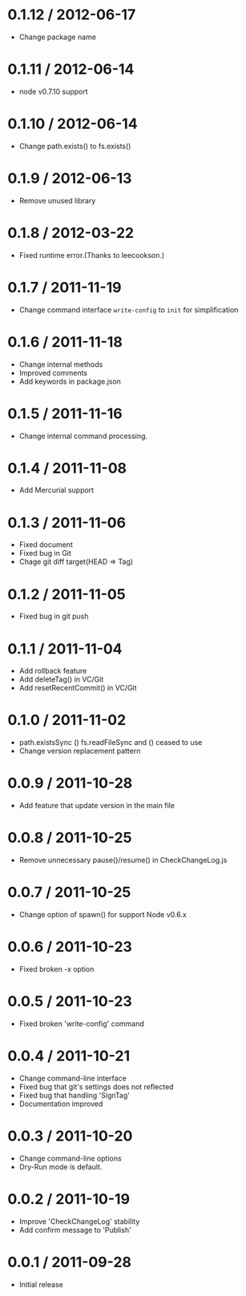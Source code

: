 0.1.12 / 2012-06-17
==================

  * Change package name

0.1.11 / 2012-06-14
==================

  * node v0.7.10 support

0.1.10 / 2012-06-14
==================

  * Change path.exists() to fs.exists()

0.1.9 / 2012-06-13
==================

  * Remove unused library

0.1.8 / 2012-03-22
==================

  * Fixed runtime error.(Thanks to leecookson.)

0.1.7 / 2011-11-19
==================

  * Change command interface `write-config` to `init` for simplification

0.1.6 / 2011-11-18
==================

  * Change internal methods
  * Improved comments
  * Add keywords in package.json

0.1.5 / 2011-11-16
==================

  * Change internal command processing.

0.1.4 / 2011-11-08
==================

  * Add Mercurial support

0.1.3 / 2011-11-06
==================

  * Fixed document
  * Fixed bug in Git
  * Chage git diff target(HEAD => Tag)

0.1.2 / 2011-11-05
==================

  * Fixed bug in git push

0.1.1 / 2011-11-04
==================

  * Add rollback feature
  * Add deleteTag() in VC/Git
  * Add resetRecentCommit() in VC/Git

0.1.0 / 2011-11-02
==================

  * path.existsSync () fs.readFileSync and () ceased to use
  * Change version replacement pattern

0.0.9 / 2011-10-28
==================

  * Add feature that update version in the main file

0.0.8 / 2011-10-25
==================

  * Remove unnecessary pause()/resume() in CheckChangeLog.js

0.0.7 / 2011-10-25
==================

  * Change option of spawn() for support Node v0.6.x

0.0.6 / 2011-10-23
==================

  * Fixed broken -x option

0.0.5 / 2011-10-23
==================

  * Fixed broken 'write-config' command

0.0.4 / 2011-10-21
==================

  * Change command-line interface
  * Fixed bug that git's settings does not reflected
  * Fixed bug that handling 'SignTag'
  * Documentation improved

0.0.3 / 2011-10-20
==================

  * Change command-line options
  * Dry-Run mode is default.

0.0.2 / 2011-10-19
==================

  * Improve 'CheckChangeLog' stability
  * Add confirm message to 'Publish'

0.0.1 / 2011-09-28
==================

  * Initial release
